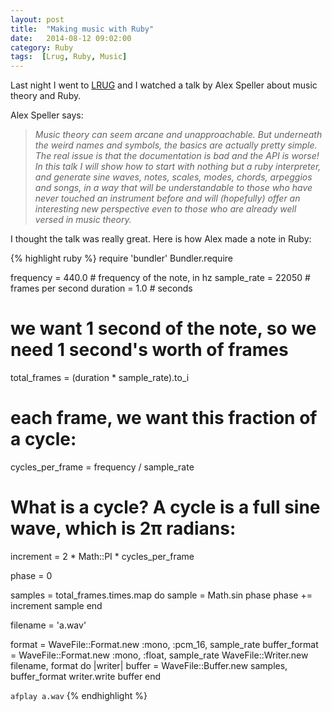 ```yaml
---
layout: post
title:  "Making music with Ruby"
date:   2014-08-12 09:02:00
category: Ruby
tags:  [Lrug, Ruby, Music]
---
```


Last night I went to [LRUG](http://lrug.org/) and I watched a talk by Alex Speller about music theory and Ruby.

Alex Speller says:

<blockquote><p><em>Music theory can seem arcane and unapproachable. But underneath the weird names and symbols, the basics are actually pretty simple. The real issue is that the documentation is bad and the API is worse! In this talk I will show how to start with nothing but a ruby interpreter, and generate sine waves, notes, scales, modes, chords, arpeggios and songs, in a way that will be understandable to those who have never touched an instrument before and will (hopefully) offer an interesting new perspective even to those who are already well versed in music theory.</em></p></blockquote>

I thought the talk was really great. Here is how Alex made a note in Ruby:

{% highlight ruby %}
require 'bundler'
Bundler.require

frequency     = 440.0   # frequency of the note, in hz
sample_rate   = 22050 # frames per second
duration      = 1.0     # seconds

# we want 1 second of the note, so we need 1 second's worth of frames
total_frames = (duration * sample_rate).to_i

# each frame, we want this fraction of a cycle:
cycles_per_frame = frequency / sample_rate

# What is a cycle? A cycle is a full sine wave, which is 2π radians:
increment = 2 * Math::PI * cycles_per_frame

phase = 0

samples = total_frames.times.map do
  sample = Math.sin phase
  phase += increment
  sample
end

filename = 'a.wav'

format = WaveFile::Format.new :mono, :pcm_16, sample_rate
buffer_format = WaveFile::Format.new :mono, :float, sample_rate
WaveFile::Writer.new filename, format do |writer|
  buffer = WaveFile::Buffer.new samples, buffer_format
  writer.write buffer
end

`afplay a.wav`
{% endhighlight %}
